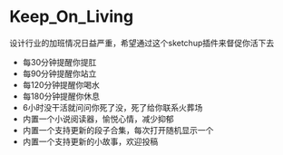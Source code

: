 # Keep_On_Living
设计行业的加班情况日益严重，希望通过这个sketchup插件来督促你活下去
- 每30分钟提醒你提肛
- 每90分钟提醒你站立
- 每120分钟提醒你喝水
- 每180分钟提醒你休息
- 6小时没干活就问问你死了没，死了给你联系火葬场
- 内置一个小说阅读器，愉悦心情，减少抑郁
- 内置一个支持更新的段子合集，每次打开随机显示一个
- 内置一个支持更新的小故事，欢迎投稿